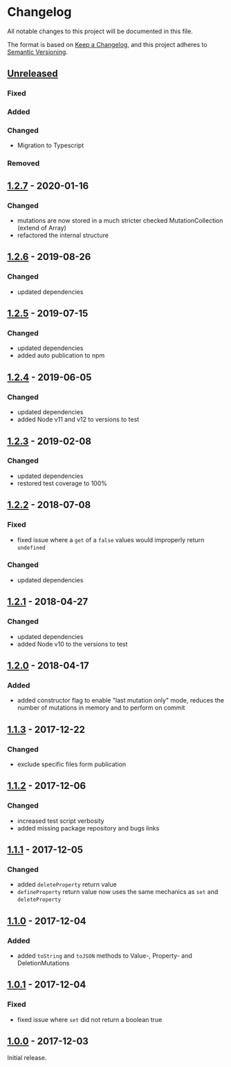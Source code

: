 # Changelog
All notable changes to this project will be documented in this file.

The format is based on [Keep a Changelog](https://keepachangelog.com/en/1.0.0/),
and this project adheres to [Semantic Versioning](https://semver.org/spec/v2.0.0.html).

## [Unreleased]

### Fixed

### Added

### Changed
- Migration to Typescript

### Removed


## [1.2.7] - 2020-01-16

### Changed
- mutations are now stored in a much stricter checked MutationCollection (extend of Array)
- refactored the internal structure


## [1.2.6] - 2019-08-26

### Changed
- updated dependencies


## [1.2.5] - 2019-07-15

### Changed
- updated dependencies
- added auto publication to npm


## [1.2.4] - 2019-06-05

### Changed
- updated dependencies
- added Node v11 and v12 to versions to test

## [1.2.3] - 2019-02-08

### Changed
- updated dependencies
- restored test coverage to 100%


## [1.2.2] - 2018-07-08

### Fixed
- fixed issue where a `get` of a `false` values would improperly return `undefined`

### Changed
- updated dependencies


## [1.2.1] - 2018-04-27

### Changed
- updated dependencies
- added Node v10 to the versions to test


## [1.2.0] - 2018-04-17

### Added
- added constructor flag to enable "last mutation only" mode, reduces the number of mutations in memory and to perform on commit


## [1.1.3] - 2017-12-22

### Changed
- exclude specific files form publication


## [1.1.2] - 2017-12-06

### Changed
- increased test script verbosity
- added missing package repository and bugs links


## [1.1.1] - 2017-12-05

### Changed
- added `deleteProperty` return value
- `defineProperty` return value now uses the same mechanics as `set` and `deleteProperty`


## [1.1.0] - 2017-12-04

### Added
- added `toString` and `toJSON` methods to Value-, Property- and DeletionMutations


## [1.0.1] - 2017-12-04

### Fixed
- fixed issue where `set` did not return a boolean true


## [1.0.0] - 2017-12-03

Initial release.


[Unreleased]: https://github.com/konfirm/node-trap/compare/v1.2.7...HEAD
[1.2.7]: https://github.com/konfirm/node-trap/compare/1.2.6...v1.2.7
[1.2.6]: https://github.com/konfirm/node-trap/compare/1.2.5...v1.2.6
[1.2.5]: https://github.com/konfirm/node-trap/compare/1.2.4...v1.2.5
[1.2.4]: https://github.com/konfirm/node-trap/compare/1.2.3...v1.2.4
[1.2.3]: https://github.com/konfirm/node-trap/compare/1.2.2...v1.2.3
[1.2.2]: https://github.com/konfirm/node-trap/compare/1.2.1...v1.2.2
[1.2.1]: https://github.com/konfirm/node-trap/compare/1.2.0...v1.2.1
[1.2.0]: https://github.com/konfirm/node-trap/compare/1.1.3...v1.2.0
[1.1.3]: https://github.com/konfirm/node-trap/compare/1.1.2...v1.1.3
[1.1.2]: https://github.com/konfirm/node-trap/compare/1.1.1...v1.1.2
[1.1.1]: https://github.com/konfirm/node-trap/compare/1.1.0...v1.1.1
[1.1.0]: https://github.com/konfirm/node-trap/compare/1.0.1...v1.1.0
[1.0.1]: https://github.com/konfirm/node-trap/compare/1.0.0...v1.0.1
[1.0.0]: https://github.com/konfirm/node-trap/releases/tag/v1.0.0


